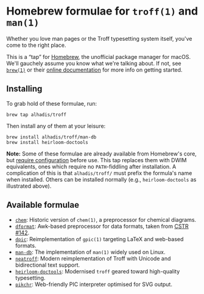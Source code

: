 Homebrew formulae for `troff(1)` and `man(1)`
=============================================

Whether you love man pages or the Troff typesetting system itself, you've come to the right place.

This is a “tap” for [Homebrew](https://brew.sh), the unofficial package manager for macOS.
We'll gauchely assume you know what we're talking about.
If not, see [`brew(1)`](https://docs.brew.sh/Manpage) or their [online documentation](https://brew.sh/) for more info on getting started.


Installing
----------

To grab hold of these formulae, run:

	brew tap alhadis/troff

Then install any of them at your leisure:

	brew install alhadis/troff/man-db
	brew install heirloom-doctools

**Note:** Some of these formulae are already available from Homebrew's core, but [require configuration](https://github.com/Homebrew/homebrew-core/issues/36981#issuecomment-464290531) before use.
This tap replaces them with DWIM equivalents, ones which require no `PATH`-fiddling after installation.
A complication of this is that `alhadis/troff/` must prefix the formula's name when installed.
Others can be installed normally (e.g., `heirloom-doctools` as illustrated above).


Available formulae
------------------
*	[`chem`](http://www.netlib.org/typesetting):
	Historic version of `chem(1)`, a preprocessor for chemical diagrams.
*	[`dformat`](https://github.com/sathlan/dformat):
	Awk-based preprocessor for data formats, taken from [CSTR #142](https://www.troff.org/papers.html).
*	[`dpic`](https://gitlab.com/aplevich/dpic):
	Reimplementation of `gpic(1)` targeting LaTeX and web-based formats.
*	[`man-db`](https://nongnu.org/man-db/):
	The implementation of `man(1)` widely used on Linux.
*	[`neatroff`](http://litcave.rudi.ir/):
	Modern reimplementation of Troff with Unicode and bidirectional text support.
*	[`heirloom-doctools`](http://n-t-roff.github.io/heirloom/doctools.html):
	Modernised `troff` geared toward high-quality typesetting.
*	[`pikchr`](https://pikchr.org/home):
	Web-friendly PIC interpreter optimised for SVG output.
